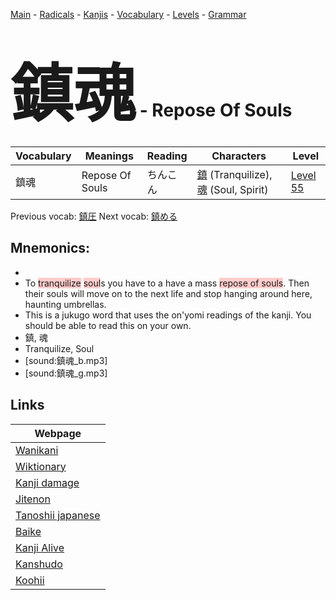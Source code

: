 <style> bigfont {font-size: 100px}</style>
[Main](../README.md) -
[Radicals](../radicals.md) -
[Kanjis](../kanjis.md) -
[Vocabulary](../vocabulary.md) -
[Levels](../levels.md) -
[Grammar](../grammar.md)
# <bigfont> 鎮魂</bigfont> - Repose Of Souls 

| Vocabulary | Meanings | Reading | Characters | Level |
| --- | --- | --- | --- | --- |
| 鎮魂 | Repose Of Souls | ちんこん |  [鎮](../kanjis/鎮.md) (Tranquilize), [魂](../kanjis/魂.md) (Soul, Spirit) | [Level 55](../levels/wk_level55.md) |

Previous vocab: [鎮圧](鎮圧.md) Next vocab: [鎮める](鎮める.md) 

## Mnemonics:

* 
* To <span style="background-color:#ffcccb"> tranquilize</span> <span style="background-color:#ffcccb"> soul</span>s you have to a have a mass <span style="background-color:#ffcccb"> repose of souls</span>. Then their souls will move on to the next life and stop hanging around here, haunting umbrellas.
* This is a jukugo word that uses the on'yomi readings of the kanji. You should be able to read this on your own.
* 鎮, 魂
* Tranquilize, Soul
* [sound:鎮魂_b.mp3]
* [sound:鎮魂_g.mp3]


## Links 

| Webpage |
| --- |
| [Wanikani          ](https://www.wanikani.com/kanji/鎮魂) |
| [Wiktionary        ](https://en.wiktionary.org/wiki/鎮魂) |
| [Kanji damage      ](http://www.kanjidamage.com/kanji/search?utf8=✓&q=鎮魂) |
| [Jitenon           ](https://jitenon.com/kanji/鎮魂) |
| [Tanoshii japanese ](https://www.tanoshiijapanese.com/dictionary/kanji.cfm?k=鎮魂) |
| [Baike             ](https://baike.baidu.com/item/鎮魂) |
| [Kanji Alive       ](https://app.kanjialive.com/鎮魂) |
| [Kanshudo          ](https://www.kanshudo.com/searchmn?q=鎮魂) |
| [Koohii            ](https://kanji.koohii.com/study/kanji/鎮魂) |
